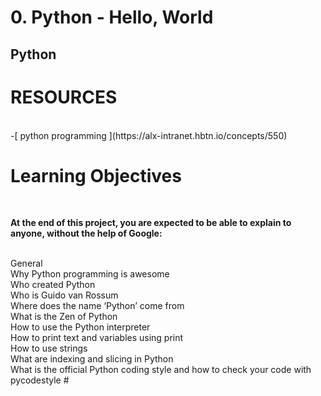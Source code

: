 <h1>0. Python - Hello, World</h1>
<h2>Python</h2>

<h1>RESOURCES</h1>
<br>
-[ python programming ](https://alx-intranet.hbtn.io/concepts/550)
<p> </p>
<h1>Learning Objectives</h1>
<br>

<strong>At the end of this project, you are expected to be able to explain to anyone, without the help of Google:</strong>


<br>
General
<br>
Why Python programming is awesome
<br>
Who created Python
<br>
Who is Guido van Rossum
<br>
Where does the name ‘Python’ come from
<br>
What is the Zen of Python
<br>
How to use the Python interpreter
<br>
How to print text and variables using print
<br>
How to use strings
<br>
What are indexing and slicing in Python
<br>
What is the official Python coding style and how to check your code with pycodestyle
#
